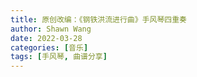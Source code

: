 ```yaml
---
title: 原创改编：《钢铁洪流进行曲》手风琴四重奏
author: Shawn Wang
date: 2022-03-28
categories: [音乐]
tags: [手风琴, 曲谱分享]
---
```



